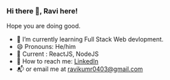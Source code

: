 ### Hi there 👋, Ravi here!

Hope you are doing good.

- 🌱 I’m currently learning Full Stack Web devlopment. 
- 😄 Pronouns: He/him
- 📕 Current : ReactJS, NodeJS
- 📡 How to reach me: [LinkedIn](https://www.linkedin.com/in/ravikumar0403)
- 📬 or email me at ravikumr0403@gmail.com
